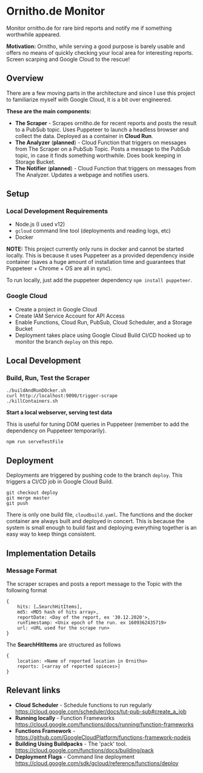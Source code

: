 # Ornitho.de Monitor
Monitor ornitho.de for rare bird reports and notify me if something worthwhile appeared. 

**Motivation:** Ornitho, while serving a good purpose is barely usable and offers no means of quickly checking your local area for interesting reports. Screen scarping and Google Cloud to the rescue!

## Overview

There are a few moving parts in the architecture and since I use this project to familiarize myself with Google Cloud, it is a bit over engineered.

__These are the main components:__

- **The Scraper** - Scrapes ornitho.de for recent reports and posts the result to a PubSub topic. Uses Puppeteer to launch a headless browser and collect the data. Deployed as a container in __Cloud Run__.
- **The Analyzer** (**planned**) - Cloud Function that triggers on messages from The Scraper on a PubSub Topic. Posts a message to the PubSub topic, in case it finds something worthwhile. Does book keeping in Storage Bucket. 
- **The Notifier** (**planned**) - Cloud Function that triggers on messages from The Analyzer. Updates a webpage and notifies users.

## Setup

### Local Development Requirements

- Node.js (I used v12)
- ```gcloud``` command line tool (deployments and reading logs, etc)
- Docker

__NOTE:__
This project currently only runs in docker and cannot be started locally. This is because it uses Puppeteer as a provided 
dependency inside container (saves a huge amount of installation time and guarantees that Puppeteer + Chrome + OS are all 
in sync).

To run locally, just add the puppeteer dependency ```npm install puppeteer```.

### Google Cloud

- Create a project in Google Cloud
- Create IAM Service Account for API Access
- Enable Functions, Cloud Run, PubSub, Cloud Scheduler, and a Storage Bucket
- Deployment takes place using Google Cloud Build CI/CD hooked up to monitor the branch ```deploy``` on this repo.

## Local Development

### Build, Run, Test the Scraper

    ./buildAndRunDOcker.sh
    curl http://localhost:9090/trigger-scrape
    ./killContainers.sh

__Start a local webserver, serving test data__

This is useful for tuning DOM queries in Puppeteer (remember to add the dependency on Puppeteer temporarily).

    npm run serveTestFile

## Deployment

Deployments are triggered by pushing code to the branch ```deploy```. This triggers a CI/CD job in Google Cloud Build.

    git checkout deploy
    git merge master
    git push

There is only one build file, ```cloudbuild.yaml```. The functions and the docker container are always built and deployed in concert. 
This is because the system is small enough to build fast and deploying everything together is an easy way to keep things 
consistent.

## Implementation Details

### Message Format

The scraper scrapes and posts a report message to the Topic with the following format

    { 
        hits: […SearchHitItems], 
        md5: <MD5 hash of hits array>, 
        reportDate: <Day of the report, ex '30.12.2020'>, 
        runTimestamp: <Unix epoch of the run. ex 1609362435719> 
        url: <URL used for the scrape run>
    }

The __SearchHitItems__ are structured as follows

    {
        location: <Name of reported location in Ornitho>
        reports: [<array of reported spieces>]
    }

## Relevant links

- __Cloud Scheduler__ - Schedule functions to run regularly https://cloud.google.com/scheduler/docs/tut-pub-sub#create_a_job
- __Running locally__ - Function Frameworks https://cloud.google.com/functions/docs/running/function-frameworks
- __Functions Framework__ - https://github.com/GoogleCloudPlatform/functions-framework-nodejs
- __Building Using Buildpacks__ - The 'pack' tool. https://cloud.google.com/functions/docs/building/pack
- __Deployment Flags__ - Command line deployment https://cloud.google.com/sdk/gcloud/reference/functions/deploy

